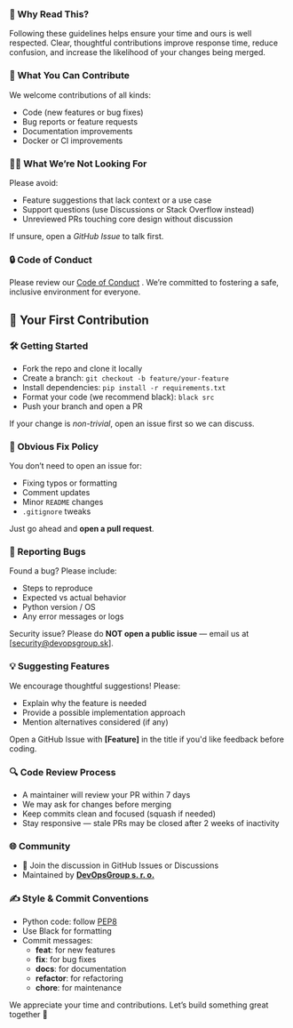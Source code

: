 ### 📌 Why Read This?
Following these guidelines helps ensure your time and ours is well respected. Clear, thoughtful contributions improve response time, reduce confusion, and increase the likelihood of your changes being merged.

### 🤝 What You Can Contribute
We welcome contributions of all kinds:
* Code (new features or bug fixes)
* Bug reports or feature requests
* Documentation improvements
* Docker or CI improvements

### 🙅‍♂️ What We’re Not Looking For
Please avoid:
* Feature suggestions that lack context or a use case
* Support questions (use Discussions or Stack Overflow instead)
* Unreviewed PRs touching core design without discussion

If unsure, open a *GitHub Issue* to talk first.

### 🔒 Code of Conduct
Please review our [Code of Conduct](CODE_OF_CONDUCT.md) . We’re committed to fostering a safe, inclusive environment for everyone.

## 🚀 Your First Contribution

### 🛠 Getting Started
* Fork the repo and clone it locally
* Create a branch: `git checkout -b feature/your-feature`
* Install dependencies: `pip install -r requirements.txt`
* Format your code (we recommend black): `black src`
* Push your branch and open a PR

If your change is *non-trivial*, open an issue first so we can discuss.

### 🔁 Obvious Fix Policy
You don’t need to open an issue for:
* Fixing typos or formatting
* Comment updates
* Minor `README` changes
* `.gitignore` tweaks

Just go ahead and **open a pull request**.

### 🐛 Reporting Bugs
Found a bug? Please include:
* Steps to reproduce
* Expected vs actual behavior
* Python version / OS
* Any error messages or logs

Security issue?
Please do **NOT open a public issue** — email us at [security@devopsgroup.sk].

### 💡 Suggesting Features
We encourage thoughtful suggestions! Please:
* Explain why the feature is needed
* Provide a possible implementation approach
* Mention alternatives considered (if any)

Open a GitHub Issue with **[Feature]** in the title if you'd like feedback before coding.

### 🔍 Code Review Process
* A maintainer will review your PR within 7 days
* We may ask for changes before merging
* Keep commits clean and focused (squash if needed)
* Stay responsive — stale PRs may be closed after 2 weeks of inactivity

### 🌐 Community
* 💬 Join the discussion in GitHub Issues or Discussions
* Maintained by [**DevOpsGroup s. r. o.**](https://devopsgroup.sk/)

### ✍️ Style & Commit Conventions
* Python code: follow [PEP8](https://peps.python.org/pep-0008/)
* Use Black for formatting
* Commit messages:
    * **feat**: for new features
    * **fix**: for bug fixes
    * **docs**: for documentation
    * **refactor**: for refactoring
    * **chore**: for maintenance

We appreciate your time and contributions. Let’s build something great together 🚀
